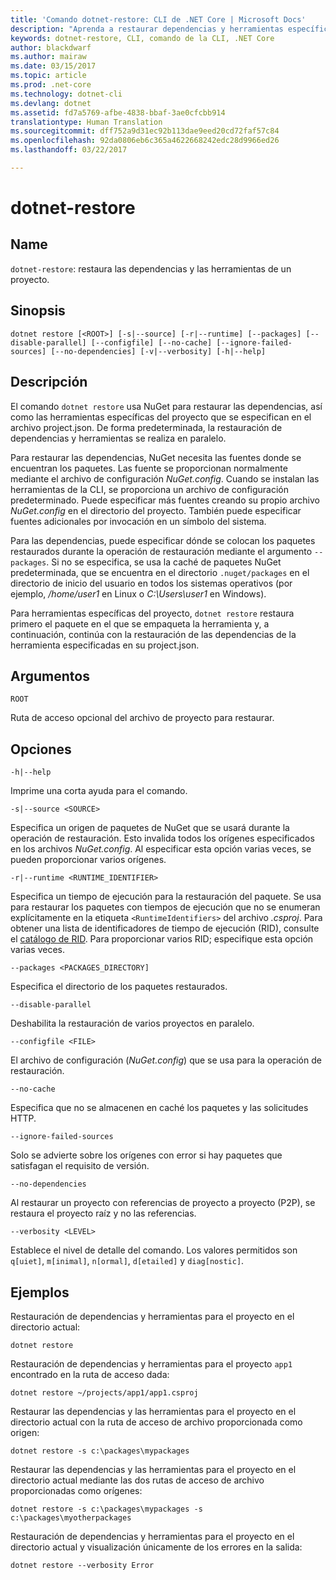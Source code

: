 ```yaml
---
title: 'Comando dotnet-restore: CLI de .NET Core | Microsoft Docs'
description: "Aprenda a restaurar dependencias y herramientas específicas del proyecto con el comando dotnet restore."
keywords: dotnet-restore, CLI, comando de la CLI, .NET Core
author: blackdwarf
ms.author: mairaw
ms.date: 03/15/2017
ms.topic: article
ms.prod: .net-core
ms.technology: dotnet-cli
ms.devlang: dotnet
ms.assetid: fd7a5769-afbe-4838-bbaf-3ae0cfcbb914
translationtype: Human Translation
ms.sourcegitcommit: dff752a9d31ec92b113dae9eed20cd72faf57c84
ms.openlocfilehash: 92da0806eb6c365a4622668242edc28d9966ed26
ms.lasthandoff: 03/22/2017

---
```


# <a name="dotnet-restore"></a>dotnet-restore

## <a name="name"></a>Name

`dotnet-restore`: restaura las dependencias y las herramientas de un proyecto.

## <a name="synopsis"></a>Sinopsis

`dotnet restore [<ROOT>] [-s|--source] [-r|--runtime] [--packages] [--disable-parallel] [--configfile] [--no-cache] [--ignore-failed-sources] [--no-dependencies] [-v|--verbosity] [-h|--help]`

## <a name="description"></a>Descripción

El comando `dotnet restore` usa NuGet para restaurar las dependencias, así como las herramientas específicas del proyecto que se especifican en el archivo project.json. De forma predeterminada, la restauración de dependencias y herramientas se realiza en paralelo.

Para restaurar las dependencias, NuGet necesita las fuentes donde se encuentran los paquetes. Las fuente se proporcionan normalmente mediante el archivo de configuración *NuGet.config*. Cuando se instalan las herramientas de la CLI, se proporciona un archivo de configuración predeterminado. Puede especificar más fuentes creando su propio archivo *NuGet.config* en el directorio del proyecto. También puede especificar fuentes adicionales por invocación en un símbolo del sistema. 

Para las dependencias, puede especificar dónde se colocan los paquetes restaurados durante la operación de restauración mediante el argumento `--packages`. Si no se especifica, se usa la caché de paquetes NuGet predeterminada, que se encuentra en el directorio `.nuget/packages` en el directorio de inicio del usuario en todos los sistemas operativos (por ejemplo, */home/user1* en Linux o *C:\Users\user1* en Windows).

Para herramientas específicas del proyecto, `dotnet restore` restaura primero el paquete en el que se empaqueta la herramienta y, a continuación, continúa con la restauración de las dependencias de la herramienta especificadas en su project.json.

## <a name="arguments"></a>Argumentos

`ROOT` 
    
Ruta de acceso opcional del archivo de proyecto para restaurar.

## <a name="options"></a>Opciones

`-h|--help`

Imprime una corta ayuda para el comando.

`-s|--source <SOURCE>`

Especifica un origen de paquetes de NuGet que se usará durante la operación de restauración. Esto invalida todos los orígenes especificados en los archivos *NuGet.config*. Al especificar esta opción varias veces, se pueden proporcionar varios orígenes.

`-r|--runtime <RUNTIME_IDENTIFIER>`

Especifica un tiempo de ejecución para la restauración del paquete. Se usa para restaurar los paquetes con tiempos de ejecución que no se enumeran explícitamente en la etiqueta `<RuntimeIdentifiers>` del archivo *.csproj*. Para obtener una lista de identificadores de tiempo de ejecución (RID), consulte el [catálogo de RID](../rid-catalog.md). Para proporcionar varios RID; especifique esta opción varias veces.

`--packages <PACKAGES_DIRECTORY]`

Especifica el directorio de los paquetes restaurados. 

`--disable-parallel`

Deshabilita la restauración de varios proyectos en paralelo. 

`--configfile <FILE>`

El archivo de configuración (*NuGet.config*) que se usa para la operación de restauración.

`--no-cache`

Especifica que no se almacenen en caché los paquetes y las solicitudes HTTP.

`--ignore-failed-sources`

Solo se advierte sobre los orígenes con error si hay paquetes que satisfagan el requisito de versión.

`--no-dependencies`

Al restaurar un proyecto con referencias de proyecto a proyecto (P2P), se restaura el proyecto raíz y no las referencias.

`--verbosity <LEVEL>`

Establece el nivel de detalle del comando. Los valores permitidos son `q[uiet]`, `m[inimal]`, `n[ormal]`, `d[etailed]` y `diag[nostic]`.

## <a name="examples"></a>Ejemplos

Restauración de dependencias y herramientas para el proyecto en el directorio actual:

`dotnet restore` 

Restauración de dependencias y herramientas para el proyecto `app1` encontrado en la ruta de acceso dada:

`dotnet restore ~/projects/app1/app1.csproj`
    
Restaurar las dependencias y las herramientas para el proyecto en el directorio actual con la ruta de acceso de archivo proporcionada como origen:

`dotnet restore -s c:\packages\mypackages` 

Restaurar las dependencias y las herramientas para el proyecto en el directorio actual mediante las dos rutas de acceso de archivo proporcionadas como orígenes:

`dotnet restore -s c:\packages\mypackages -s c:\packages\myotherpackages` 

Restauración de dependencias y herramientas para el proyecto en el directorio actual y visualización únicamente de los errores en la salida:

`dotnet restore --verbosity Error`

